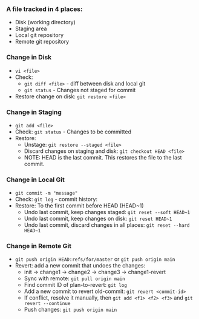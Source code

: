 ### A file tracked in 4 places:
  - Disk (working directory)
  - Staging area
  - Local git repository
  - Remote git repository

### Change in Disk
  - `vi <file>`
  - Check:
    - `git diff <file>` - diff between disk and local git
    - `git status` - Changes not staged for commit
  - Restore change on disk: `git restore <file>`

### Change in Staging
  - `git add <file>`
  - Check: `git status` - Changes to be committed
  - Restore:
    - Unstage: `git restore --staged <file>`
    - Discard changes on staging and disk: `git checkout HEAD <file>`
    - NOTE: HEAD is the last commit. This restores the file to the last commit.

### Change in Local Git
  - `git commit -m "message"`
  - Check:  `git log` - commit history:
  - Restore: To the first commit before HEAD (HEAD~1)
    - Undo last commit, keep changes staged: `git reset --soft HEAD~1`
    - Undo last commit, keep changes on disk: `git reset HEAD~1`
    - Undo last commit, discard changes in all places: `git reset --hard HEAD~1`

### Change in Remote Git
  - `git push origin HEAD:refs/for/master` or `git push origin main`
  - Revert: add a new commit that undoes the changes:
    - init -> change1 -> change2 -> change3 -> change1-revert
    - Sync with remote: `git pull origin main`
    - Find commit ID of plan-to-revert: `git log`
    - Add a new commit to revert old-commit: `git revert <commit-id>`
    - If conflict, resolve it manually, then `git add <f1> <f2> <f3>` and `git revert --continue`
    - Push changes: `git push origin main`
